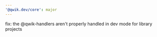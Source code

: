 ```yaml
---
'@qwik.dev/core': major
---
```


fix: the @qwik-handlers aren't properly handled in dev mode for library projects
